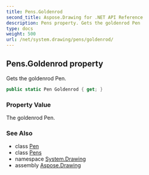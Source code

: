```yaml
---
title: Pens.Goldenrod
second_title: Aspose.Drawing for .NET API Reference
description: Pens property. Gets the goldenrod Pen
type: docs
weight: 500
url: /net/system.drawing/pens/goldenrod/
---
```

## Pens.Goldenrod property

Gets the goldenrod Pen.

```csharp
public static Pen Goldenrod { get; }
```

### Property Value

The goldenrod Pen.

### See Also

* class [Pen](../../pen/)
* class [Pens](../)
* namespace [System.Drawing](../../pens/)
* assembly [Aspose.Drawing](../../../)



